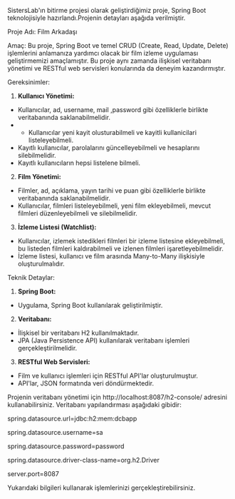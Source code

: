 SistersLab'ın bitirme projesi olarak geliştirdiğimiz proje, Spring Boot teknolojisiyle hazırlandı.Projenin detayları aşağıda verilmiştir.

Proje Adı: Film Arkadaşı

Amaç:
Bu proje, Spring Boot ve temel CRUD (Create, Read, Update, Delete) işlemlerini anlamanıza
yardımcı olacak bir film izleme uygulaması geliştirmemizi amaçlamıştır. Bu proje aynı
zamanda ilişkisel veritabanı yönetimi ve RESTful web servisleri konularında da deneyim
kazandırmıştır.

Gereksinimler:
1. **Kullanıcı Yönetimi:**
- Kullanıcılar, ad, username, mail ,password gibi özelliklerle birlikte veritabanında
saklanabilmelidir.
- - Kullanıcılar yeni kayit olusturabilmeli ve kayitli kullanicilari listeleyebilmeli.
- Kayıtlı kullanıcılar, parolalarını güncelleyebilmeli ve hesaplarını silebilmelidir.
- Kayıtlı kullanıcıların hepsi listelene bilmeli.
2. **Film Yönetimi:**
- Filmler, ad, açıklama, yayın tarihi ve puan gibi özelliklerle birlikte veritabanında
saklanabilmelidir.
- Kullanıcılar, filmleri listeleyebilmeli, yeni film ekleyebilmeli, mevcut filmleri
düzenleyebilmeli ve silebilmelidir.
3. **İzleme Listesi (Watchlist):**
- Kullanıcılar, izlemek istedikleri filmleri bir izleme listesine ekleyebilmeli, bu listeden filmleri
kaldırabilmeli ve izlenen filmleri işaretleyebilmelidir.
- İzleme listesi, kullanıcı ve film arasında Many-to-Many ilişkisiyle oluşturulmalıdır.

  
Teknik Detaylar:
1. **Spring Boot:**
- Uygulama, Spring Boot kullanılarak geliştirilmiştir.
2. **Veritabanı:**
- İlişkisel bir veritabanı  H2 kullanılmaktadır.
- JPA (Java Persistence API) kullanılarak veritabanı işlemleri
gerçekleştirilmelidir.
3. **RESTful Web Servisleri:**
- Film ve kullanıcı işlemleri için RESTful API'lar oluşturulmuştur.
- API'lar, JSON formatında veri döndürmektedir.

Projenin veritabanı yönetimi için http://localhost:8087/h2-console/ adresini kullanabilirsiniz. Veritabanı yapılandırması aşağıdaki gibidir:

spring.datasource.url=jdbc:h2:mem:dcbapp

spring.datasource.username=sa

spring.datasource.password=password

spring.datasource.driver-class-name=org.h2.Driver

server.port=8087

Yukarıdaki bilgileri kullanarak işlemlerinizi gerçekleştirebilirsiniz.
